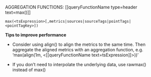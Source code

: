 AGGREGATION FUNCTIONS: [[queryFunctionName type=header text=max()]]

`max(<tsExpression>[,metrics|sources|sourceTags|pointTags|<pointTagKey>])`

**Tips to improve performance**
- Consider using align() to align the metrics to the same time. Then aggregate the aligned metrics with an aggregation function, e.g. ‘max(align(1m, <[[queryFunctionName text=tsExpression]]>))’

- If you don’t need to interpolate the underlying data, use rawmax() instead of max()